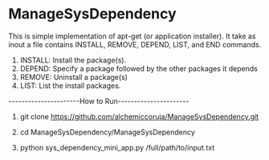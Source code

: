 # ManageSysDependency

This is simple implementation of apt-get (or application installer).
It take as inout a file contains INSTALL, REMOVE, DEPEND, LIST, and END commands.

1) INSTALL: Install the package(s).
2) DEPEND: Specify a package followed by the other packages it depends
3) REMOVE: Uninstall a package(s)
4) LIST: List the install packages.

----------------------How to Run----------------------
1) git clone https://github.com/alchemiccoruja/ManageSysDependency.git

2) cd ManageSysDependency/ManageSysDependency

3) python  sys_dependency_mini_app.py /full/path/to/input.txt
